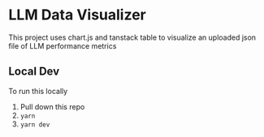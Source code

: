 # LLM Data Visualizer

This project uses chart.js and tanstack table to visualize an uploaded json file of LLM performance metrics

## Local Dev

To run this locally

1. Pull down this repo
2. `yarn`
3. `yarn dev`
